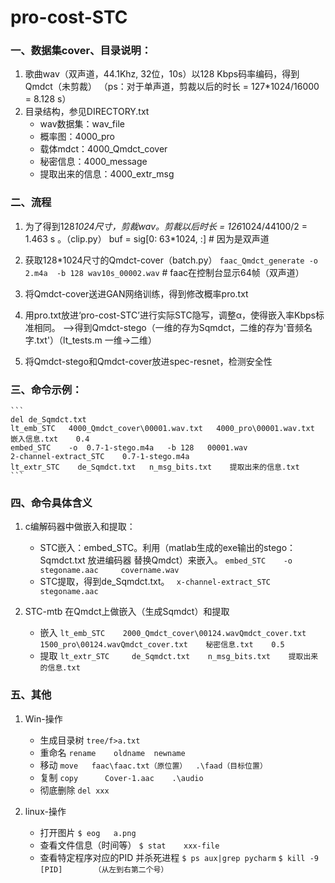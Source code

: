 # pro-cost-STC



### 一、数据集cover、目录说明：
1. 歌曲wav（双声道，44.1Khz, 32位，10s）以128 Kbps码率编码，得到Qmdct（未剪裁）
	（ps：对于单声道，剪裁以后的时长 = 127*1024/16000 = 8.128 s）
2. 目录结构，参见DIRECTORY.txt
	- wav数据集：wav_file
	- 概率图：4000_pro
	- 载体mdct：4000_Qmdct_cover
	- 秘密信息：4000_message
	- 提取出来的信息：4000_extr_msg

### 二、流程
1. 为了得到128*1024尺寸，剪裁wav。剪裁以后时长 = 126*1024/44100/2 = 1.463 s 。（clip.py）
	buf = sig[0: 63*1024, :]    #  因为是双声道

2. 获取128*1024尺寸的Qmdct-cover（batch.py）
	`faac_Qmdct_generate -o  2.m4a  -b 128 wav10s_00002.wav`	# faac在控制台显示64帧（双声道）

3. 将Qmdct-cover送进GAN网络训练，得到修改概率pro.txt

4. 用pro.txt放进‘pro-cost-STC’进行实际STC隐写，调整α，使得嵌入率Kbps标准相同。
	-->得到Qmdct-stego（一维的存为Sqmdct，二维的存为'音频名字.txt'）（lt_tests.m 一维->二维）

5. 将Qmdct-stego和Qmdct-cover放进spec-resnet，检测安全性


### 三、命令示例：
	```
	del de_Sqmdct.txt
	lt_emb_STC   4000_Qmdct_cover\00001.wav.txt   4000_pro\00001.wav.txt    嵌入信息.txt    0.4
	embed_STC    -o  0.7-1-stego.m4a   -b 128   00001.wav
	2-channel-extract_STC    0.7-1-stego.m4a
	lt_extr_STC    de_Sqmdct.txt   n_msg_bits.txt    提取出来的信息.txt
	```

### 四、命令具体含义
1. c编解码器中做嵌入和提取：
	- STC嵌入：embed_STC。利用（matlab生成的exe输出的stego：Sqmdct.txt 放进编码器 替换Qmdct）来嵌入。
	`embed_STC    -o  stegoname.aac     covername.wav`
	- STC提取，得到de_Sqmdct.txt。
	` x-channel-extract_STC    stegoname.aac`

2. STC-mtb 在Qmdct上做嵌入（生成Sqmdct）和提取
	- 嵌入
	`lt_emb_STC    2000_Qmdct_cover\00124.wavQmdct_cover.txt    1500_pro\00124.wavQmdct_cover.txt    秘密信息.txt    0.5`
	- 提取
	`lt_extr_STC     de_Sqmdct.txt    n_msg_bits.txt    提取出来的信息.txt`


### 五、其他
1. Win-操作
	- 生成目录树
	`tree/f>a.txt`
	- 重命名
	`rename    oldname  newname`
	- 移动
	`move	faac\faac.txt（原位置）	.\faad（目标位置）`
	- 复制
	`copy      Cover-1.aac    .\audio`
	- 彻底删除
	`del xxx`

2. linux-操作
	- 打开图片
	`$ eog   a.png  `
	- 查看文件信息（时间等）
	`$ stat    xxx-file`
	- 查看特定程序对应的PID 并杀死进程
	`$ ps aux|grep pycharm`
	`$ kill -9 [PID]       （从左到右第二个号）`
	

